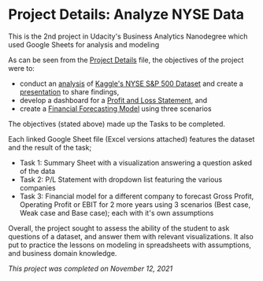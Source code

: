 # Project Details: Analyze NYSE Data
 This is the 2nd project in Udacity's Business Analytics Nanodegree which used Google Sheets for analysis and modeling

As can be seen from the [Project Details](https://github.com/KOdoi-OJ/Analyze-NYSE-Data/blob/main/Project%20Details.pdf) file, the objectives of the project were to:
- conduct an [analysis](https://docs.google.com/spreadsheets/d/1BG2cX7SGHGSofzVLkyz2uMv_PVxuzJzFdJxS1a3ygqY/edit?usp=sharing) of [Kaggle's NYSE S&P 500 Dataset](https://www.kaggle.com/dgawlik/nyse) and create a [presentation](https://github.com/KOdoi-OJ/Analyze-NYSE-Data/blob/main/Project%20Presentation.pdf) to share findings,
- develop a dashboard for a [Profit and Loss Statement](https://docs.google.com/spreadsheets/d/1w32vCUmfyW5GFVh_oF6BAVNSLCaodztoQDC-3EM8r4o/edit?usp=sharing), and
- create a [Financial Forecasting Model](https://docs.google.com/spreadsheets/d/1zLQhnuJgtsaz7h7ckQvSwYCIH2Jw_LQ--e3OZLFlWY0/edit?usp=sharing) using three scenarios

The objectives (stated above) made up the Tasks to be completed.

Each linked Google Sheet file (Excel versions attached) features the dataset and the result of the task;
- Task 1: Summary Sheet with a visualization answering a question asked of the data
- Task 2: P/L Statement with dropdown list featuring the various companies
- Task 3: Financial model for a different company to forecast Gross Profit, Operating Profit or EBIT for 2 more years using 3 scenarios (Best case, Weak case and Base case); each with it's own assumptions

Overall, the project sought to assess the ability of the student to ask questions of a dataset, and answer them with relevant visualizations. It also put to practice the lessons on modeling in spreadsheets with assumptions, and business domain knowledge.

*This project was completed on November 12, 2021*
